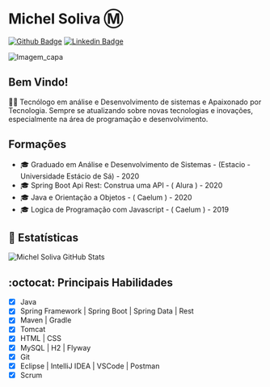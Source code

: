 # Michel Soliva :m:

[![Github Badge](https://img.shields.io/badge/-Github-000?style=flat-square&logo=Github&logoColor=white&link=https://github.com/solivamichel/)](https://github.com/solivamichel/)
[![Linkedin Badge](https://img.shields.io/badge/-LinkedIn-blue?style=flat-square&logo=Linkedin&logoColor=white&link=https://www.linkedin.com/in/michel-soliva-737508137/)](https://www.linkedin.com/in/michel-soliva-737508137/)

![Imagem_capa](https://media-exp1.licdn.com/dms/image/C4D16AQHaGkATPNkBgQ/profile-displaybackgroundimage-shrink_350_1400/0?e=1608768000&v=beta&t=cub14vKlfKYQfnd4gkKfPXo8S3UCVoRvYfSNYa4NGeY)

## Bem Vindo!
:man_technologist: Tecnólogo em análise e Desenvolvimento de sistemas e Apaixonado por Tecnologia. Sempre
se atualizando sobre novas tecnologias e inovações, especialmente na área de programação e
desenvolvimento.

## Formações
- 🎓 Graduado em Análise e Desenvolvimento de Sistemas - (Estacio - Universidade Estácio de Sá) - 2020
- 🎓 Spring Boot Api Rest: Construa uma API - ( Alura ) - 2020
- 🎓 Java e Orientação a Objetos - ( Caelum ) - 2020
- 🎓 Logica de Programação com Javascript - ( Caelum ) - 2019

## 💬 Estatísticas

![Michel Soliva GitHub Stats](https://github-readme-stats.vercel.app/api?username=solivamichel&show_icons=true)

## :octocat:  Principais Habilidades
- [x] Java
- [x] Spring Framework | Spring Boot | Spring Data | Rest
- [x] Maven | Gradle 
- [x] Tomcat 
- [x] HTML | CSS
- [x] MySQL | H2 | Flyway
- [x] Git
- [x] Eclipse | IntelliJ IDEA | VSCode | Postman 
- [x] Scrum
